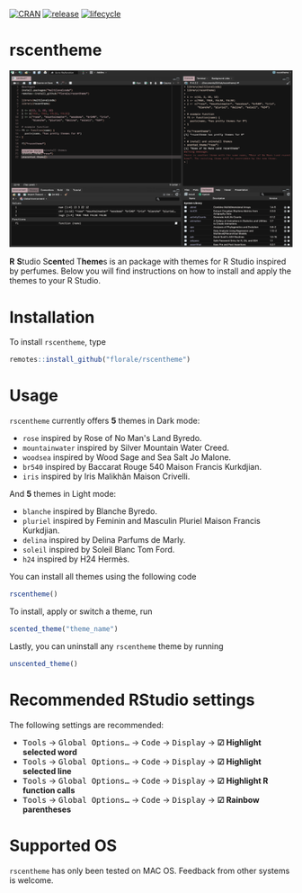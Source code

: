 <!-- badges: start -->
[![CRAN](https://www.r-pkg.org/badges/version/rscentheme)](https://cran.r-project.org/package=rscentheme)
[![release](https://img.shields.io/github/v/release/florale/rscentheme)](https://github.com/florale/rscentheme/releases/latest)
[![lifecycle](https://lifecycle.r-lib.org/articles/figures/lifecycle-experimental.svg)](https://lifecycle.r-lib.org/articles/stages.html#experimental)
<!-- badges: end -->
 
# rscentheme

![](https://github.com/florale/rscentheme/blob/main/inst/media/rscentheme.gif)

**R** **S**tudio S**cent**ed T**heme**s
is an package with themes for R Studio inspired by perfumes. 
Below you will find instructions on how to install and apply the themes to your R Studio. 

# Installation
To install `rscentheme`, type

```r
remotes::install_github("florale/rscentheme")
```

# Usage
`rscentheme` currently offers **5** themes in Dark mode:

- `rose` inspired by Rose of No Man's Land Byredo.
- `mountainwater` inspired by Silver Mountain Water Creed.
- `woodsea` inspired by Wood Sage and Sea Salt Jo Malone.
- `br540` inspired by Baccarat Rouge 540 Maison Francis Kurkdjian.
- `iris` inspired by Iris Malikhân Maison Crivelli.

And **5** themes in Light mode:

- `blanche` inspired by Blanche Byredo.
- `pluriel` inspired by Feminin and Masculin Pluriel Maison Francis Kurkdjian.
- `delina` inspired by Delina Parfums de Marly.
- `soleil` inspired by Soleil Blanc Tom Ford.
- `h24` inspired by H24 Hermès.

You can install all themes using the following code

```r
rscentheme()
```

To install, apply or switch a theme, run
```r
scented_theme("theme_name")
```

Lastly, you can uninstall any `rscentheme` theme by running 
```r
unscented_theme()
```

# Recommended RStudio settings

The following settings are recommended:
- <kbd>Tools</kbd> → <kbd>Global Options…</kbd> → <kbd>Code</kbd> → <kbd>Display</kbd> → **☑ Highlight selected word**
- <kbd>Tools</kbd> → <kbd>Global Options…</kbd> → <kbd>Code</kbd> → <kbd>Display</kbd> → **☑ Highlight selected line**
- <kbd>Tools</kbd> → <kbd>Global Options…</kbd> → <kbd>Code</kbd> → <kbd>Display</kbd> → **☑ Highlight R function calls**
- <kbd>Tools</kbd> → <kbd>Global Options…</kbd> → <kbd>Code</kbd> → <kbd>Display</kbd> → **☑ Rainbow parentheses**

# Supported OS
`rscentheme` has only been tested on MAC OS. Feedback from other systems is welcome.
